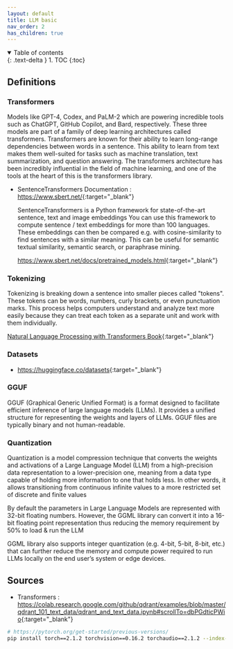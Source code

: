 ```yaml
---
layout: default
title: LLM basic
nav_order: 2
has_children: true
---
```


<details open markdown="block">
  <summary>
    Table of contents
  </summary>
  {: .text-delta }
1. TOC
{:toc}
</details>


## Definitions

### Transformers

Models like GPT-4, Codex, and PaLM-2 which are powering incredible tools such as ChatGPT, GitHub Copilot, and Bard, respectively.
These three models are part of a family of deep learning architectures called transformers.
Transformers are known for their ability to learn long-range dependencies between words in a sentence. This ability to learn from text makes them well-suited for tasks such as machine translation, text summarization, and question answering. The transformers architecture has been incredibly influential in the field of machine learning, and one of the tools at the heart of this is the transformers library.

- SentenceTransformers Documentation : <https://www.sbert.net/>{:target="_blank"}

  SentenceTransformers is a Python framework for state-of-the-art sentence, text and image embeddings
  You can use this framework to compute sentence / text embeddings for more than 100 languages. These embeddings can then be compared e.g. with cosine-similarity to find sentences with a similar meaning. This can be useful for semantic textual similarity, semantic search, or paraphrase mining.

  <https://www.sbert.net/docs/pretrained_models.html>{:target="_blank"}


### Tokenizing

Tokenizing is breaking down a sentence into smaller pieces called "tokens". These tokens can be words, numbers, curly brackets, or even punctuation marks. This process helps computers understand and analyze text more easily because they can treat each token as a separate unit and work with them individually.

[Natural Language Processing with Transformers Book](https://transformersbook.com/){:target="_blank"}

### Datasets

- <https://huggingface.co/datasets>{:target="_blank"}

### GGUF

GGUF (Graphical Generic Unified Format) is a format designed to facilitate efficient inference of large language models (LLMs). It provides a unified structure for representing the weights and layers of LLMs. GGUF files are typically binary and not human-readable.

### Quantization

Quantization is a model compression technique that converts the weights and activations of a Large Language Model (LLM) from a high-precision data representation to a lower-precision one, meaning from a data type capable of holding more information to one that holds less. In other words, it allows transitioning from continuous infinite values to a more restricted set of discrete and finite values

By default the parameters in Large Language Models are represented with 32-bit floating numbers. However, the GGML library can convert it into a 16-bit floating point representation thus reducing the memory requirement by 50%  to load & run the LLM

GGML library also supports integer quantization (e.g. 4-bit, 5-bit, 8-bit, etc.) that can further reduce the memory and compute power required to run LLMs locally on the end user’s system or edge devices.

## Sources

- Transformers : <https://colab.research.google.com/github/qdrant/examples/blob/master/qdrant_101_text_data/qdrant_and_text_data.ipynb#scrollTo=dbPGdticPWio>{:target="_blank"}


``` bash
# https://pytorch.org/get-started/previous-versions/
pip install torch==2.1.2 torchvision==0.16.2 torchaudio==2.1.2 --index-url https://download.pytorch.org/whl/cu118
```
